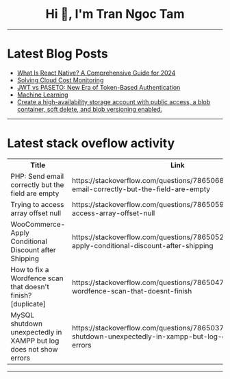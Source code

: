 <h1 align="center">Hi 👋, I'm Tran Ngoc Tam</h1>

---

# Latest Blog Posts 
<!-- BLOG-POST-LIST:START -->
- [What Is React Native? A Comprehensive Guide for 2024](https://dev.to/vikas_brilworks/what-is-react-native-a-comprehensive-guide-for-2024-1kk9)
- [Solving Cloud Cost Monitoring](https://dev.to/badalpatel6534/solving-cloud-cost-monitoring-8dh)
- [JWT vs PASETO: New Era of Token-Based Authentication](https://dev.to/manojgohel/jwt-vs-paseto-new-era-of-token-based-authentication-59l4)
- [Machine Learning](https://dev.to/prathik_bsgowda_48f2241/machine-learning-4i16)
- [Create a high-availability storage account with public access, a blob container, soft delete, and blob versioning enabled.](https://dev.to/bdporomon/create-a-high-availability-storage-account-with-public-access-a-blob-container-soft-delete-and-blob-versioning-enabled-le4)
<!-- BLOG-POST-LIST:END -->

---

# Latest stack oveflow activity
<table>
  <tr><th>Title</th><th>Link</th></tr>
  <!-- STACKOVERFLOW:START --><tr><td>PHP: Send email correctly but the field are empty</td><td>https://stackoverflow.com/questions/78650685/php-send-email-correctly-but-the-field-are-empty</td></tr><tr><td>Trying to access array offset null</td><td>https://stackoverflow.com/questions/78650590/trying-to-access-array-offset-null</td></tr><tr><td>WooCommerce- Apply Conditional Discount after Shipping</td><td>https://stackoverflow.com/questions/78650525/woocommerce-apply-conditional-discount-after-shipping</td></tr><tr><td>How to fix a Wordfence scan that doesn&#39;t finish? [duplicate]</td><td>https://stackoverflow.com/questions/78650477/how-to-fix-a-wordfence-scan-that-doesnt-finish</td></tr><tr><td>MySQL shutdown unexpectedly in XAMPP but log does not show errors</td><td>https://stackoverflow.com/questions/78650374/mysql-shutdown-unexpectedly-in-xampp-but-log-does-not-show-errors</td></tr><!-- STACKOVERFLOW:END -->
</table>

---


